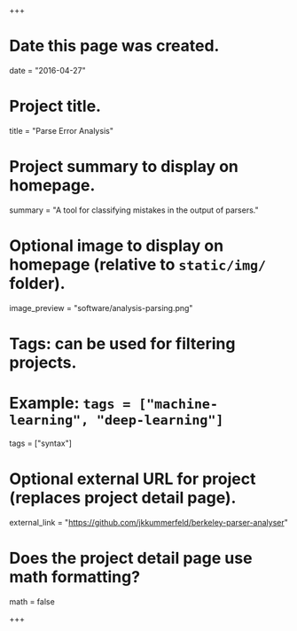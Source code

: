 +++
# Date this page was created.
date = "2016-04-27"

# Project title.
title = "Parse Error Analysis"

# Project summary to display on homepage.
summary = "A tool for classifying mistakes in the output of parsers."

# Optional image to display on homepage (relative to `static/img/` folder).
image_preview = "software/analysis-parsing.png"

# Tags: can be used for filtering projects.
# Example: `tags = ["machine-learning", "deep-learning"]`
tags = ["syntax"]

# Optional external URL for project (replaces project detail page).
external_link = "https://github.com/jkkummerfeld/berkeley-parser-analyser"

# Does the project detail page use math formatting?
math = false

+++

